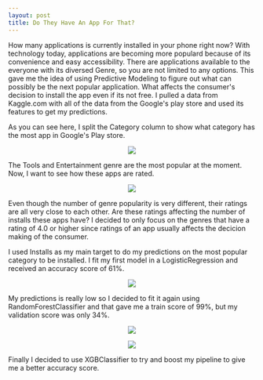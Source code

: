```yaml
---
layout: post
title: Do They Have An App For That?
---
```



How many applications is currently installed in your phone right now? With technology today, applications are becoming more populard because
of its convenience and easy accessibility. There are applications available to the everyone with its diversed Genre, so you are not limited 
to any options. This gave me the idea of using Predictive Modeling to figure out what can possibly be the next popular application. What
affects the consumer's decision to install the app even if its not free. I pulled a data from Kaggle.com with all of the data from the 
Google's play store and used its features to get my predictions. 

As you can see here, I split the Category column to show what category has the most app in Google's Play store.

<p align="center">
  <img src=https://raw.githubusercontent.com/hyamynl619/hyamynl619.github.io/master/img/genre1.png>
</p>

The Tools and Entertainment genre are the most popular at the moment. Now, I want to see how these
apps are rated. 

<p align="center">
 <img src=https://raw.githubusercontent.com/hyamynl619/hyamynl619.github.io/master/img/rating%20bar.png>
</p>

Even though the number of genre popularity is very different, their ratings are all very close to each other. Are these ratings affecting 
the number of installs these apps have? I decided to only focus on the genres that have a rating of 4.0 or higher since ratings of an app
usually affects the decicion making of the consumer. 

I used Installs as my main target to do my predictions on the most popular category to be installed.
I fit my first model in a LogisticRegression and received an accuracy score of 61%. 

<p align="center">
 <img src=https://raw.githubusercontent.com/hyamynl619/hyamynl619.github.io/master/img/modelscore.png>
</p>

My predictions is really low so I decided to fit it again using RandomForestClassifier and that gave me a train score of 99%, but my
validation score was only 34%.

<p align="center">
<img src=https://raw.githubusercontent.com/hyamynl619/hyamynl619.github.io/master/img/randomscore.png>
</p>

<p align="center">
<img src=https://raw.githubusercontent.com/hyamynl619/hyamynl619.github.io/master/img/valscore.png>
</p>

Finally I decided to use XGBClassifier to try and boost my pipeline to give me a better accuracy score. 
